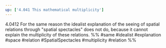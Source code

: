 ```yaml
---
up: ['4.041 This mathematical multiplicity']
---
```

4.0412 For the same reason the idealist explanation of the seeing of spatial relations through "spatial spectacles" does not do, because it cannot explain the multiplicity of these relations.
%%
#same #idealist #explanation #space #relation #SpatialSpectacles #multiplicity #relation %%